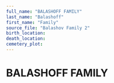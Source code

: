 ```yaml
---
full_name: "BALASHOFF FAMILY"
last_name: "Balashoff"
first_name: "Family"
source_file: "Balashov Family 2"
birth_location:
death_location:
cemetery_plot: 
---
```

# BALASHOFF FAMILY

